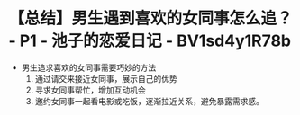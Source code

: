 # 【总结】男生遇到喜欢的女同事怎么追？ - P1 - 池子的恋爱日记 - BV1sd4y1R78b

-   男生追求喜欢的女同事需要巧妙的方法
    1.  通过请交来接近女同事，展示自己的优势
    2.  寻求女同事帮忙，增加互动机会
    3.  邀约女同事一起看电影或吃饭，逐渐拉近关系，避免暴露需求感。